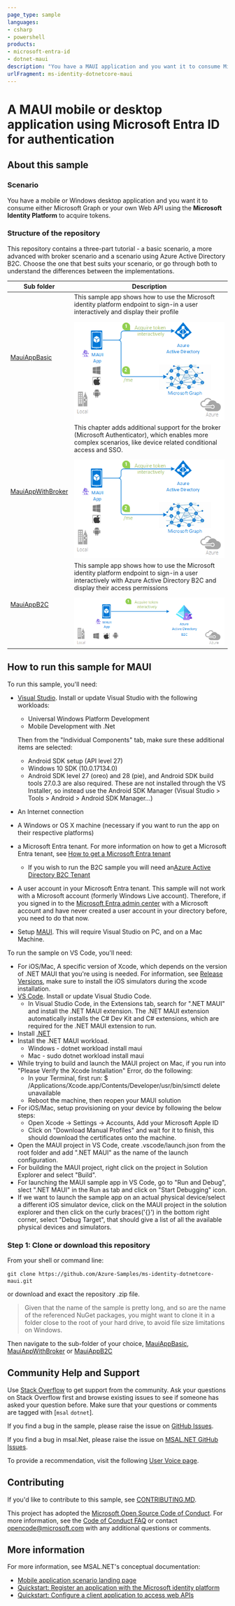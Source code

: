 ```yaml
---
page_type: sample
languages:
- csharp
- powershell
products:
- microsoft-entra-id
- dotnet-maui
description: "You have a MAUI application and you want it to consume Microsoft Graph or your own Web Api using Microsoft Identity Platform to acquire tokens."
urlFragment: ms-identity-dotnetcore-maui
---
```


# A MAUI mobile or desktop application using Microsoft Entra ID for authentication

## About this sample

### Scenario

You have a mobile or Windows desktop application and you want it to consume either Microsoft Graph or your own Web API using the **Microsoft Identity Platform** to acquire tokens.

### Structure of the repository

This repository contains a three-part tutorial - a basic scenario, a more advanced with broker scenario and a scenario using Azure Active Directory B2C. Choose the one that best suits your scenario, or go through both to understand the differences between the implementations.

Sub folder                    | Description
----------------------------- | -----------
[MauiAppBasic](https://github.com/Azure-Samples/ms-identity-dotnetcore-maui/tree/main/MauiAppBasic) | This sample app shows how to use the Microsoft identity platform endpoint to sign-in a user interactively and display their profile </p> ![Topology](./MauiAppBasic/ReadmeFiles/topology.png)
[MauiAppWithBroker](https://github.com/Azure-Samples/ms-identity-dotnetcore-maui/tree/main/MauiAppWithBroker)  | This chapter adds additional support for the broker (Microsoft Authenticator), which enables more complex scenarios, like device related conditional access and SSO. </p>  ![Topology](./MauiAppWithBroker/ReadmeFiles/topology.png)
[MauiAppB2C](https://github.com/Azure-Samples/ms-identity-dotnetcore-maui/tree/main/MauiAppB2C)  | This sample app shows how to use the Microsoft identity platform endpoint to sign-in a user interactively with Azure Active Directory B2C and display their access permissions </p>  ![Topology](./MauiAppB2C/ReadmeFiles/topology.png)

## How to run this sample for MAUI

To run this sample, you'll need:

- [Visual Studio](https://aka.ms/vsdownload). Install or update Visual Studio with the following workloads:
  - Universal Windows Platform Development
  - Mobile Development with .Net
  
  Then from the "Individual Components" tab, make sure these additional items are selected:
  - Android SDK setup (API level 27)
  - Windows 10 SDK (10.0.17134.0)
  - Android SDK level 27 (oreo) and 28 (pie), and Android SDK build tools 27.0.3 are also required. These are not installed through the VS Installer, so instead use the Android SDK Manager (Visual Studio > Tools > Android > Android SDK Manager…)
- An Internet connection
- A Windows or OS X machine (necessary if you want to run the app on their respective platforms)
- a Microsoft Entra tenant. For more information on how to get a Microsoft Entra tenant, see [How to get a Microsoft Entra tenant](https://azure.microsoft.com/en-us/documentation/articles/active-directory-howto-tenant/)
  - If you wish to run the B2C sample you will need an[Azure Active Directory B2C Tenant](https://learn.microsoft.com/azure/active-directory-b2c/tutorial-create-tenant)
- A user account in your Microsoft Entra tenant. This sample will not work with a Microsoft account (formerly Windows Live account). Therefore, if you signed in to the [Microsoft Entra admin center](https://entra.microsoft.com) with a Microsoft account and have never created a user account in your directory before, you need to do that now.
- Setup [MAUI](https://learn.microsoft.com/dotnet/maui/get-started/installation?tabs=vswin&view=net-maui-7.0). This will require Visual Studio on PC, and on a Mac Machine.

To run the sample on VS Code, you'll need:

- For iOS/Mac, A specific version of Xcode, which depends on the version of .NET MAUI that you're using is needed. For information, see [Release Versions](https://github.com/dotnet/maui/wiki/Release-Versions), make sure to install the iOS simulators during the xcode installation.
- [VS Code](https://code.visualstudio.com/download). Install or update Visual Studio Code.
  - In Visual Studio Code, in the Extensions tab, search for ".NET MAUI" and install the .NET MAUI extension. The .NET MAUI extension automatically installs the C# Dev Kit and C# extensions, which are required for the .NET MAUI extension to run.
- Install [.NET](https://learn.microsoft.com/en-us/dotnet/core/install/windows)
- Install the .NET MAUI workload.
  - Windows - dotnet workload install maui
  - Mac - sudo dotnet workload install maui
- While trying to build and launch the MAUI project on Mac, if you run into "Please Verify the Xcode Installation" Error, do the following:
  - In your Terminal, first run:
    $ /Applications/Xcode.app/Contents/Developer/usr/bin/simctl delete unavailable
  - Reboot the machine, then reopen your MAUI solution
- For iOS/Mac, setup provisioning on your device by following the below steps:
  - Open Xcode -> Settings -> Accounts, Add your Microsoft Apple ID
  - Click on "Download Manual Profiles" and wait for it to finish, this should download the certificates onto the machine.
- Open the MAUI project in VS Code, create .vscode/launch.json from the root folder and add ".NET MAUI" as the name of the launch configuration.
- For building the MAUI project, right click on the project in Solution Explorer and select "Build".
- For launching the MAUI sample app in VS Code, go to "Run and Debug", slect ".NET MAUI" in the Run as tab and click on "Start Debugging" icon.
- If we want to launch the sample app on an actual physical device/select a different iOS simulator device, click on the MAUI project in the solution explorer and then click on the curly braces('{}') in the bottom right corner, select "Debug Target", that should give a list of all the available physical devices and simulators.

### Step 1:  Clone or download this repository

From your shell or command line:

```Shell
git clone https://github.com/Azure-Samples/ms-identity-dotnetcore-maui.git
```

or download and exact the repository .zip file.

> Given that the name of the sample is pretty long, and so are the name of the referenced NuGet packages, you might want to clone it in a folder close to the root of your hard drive, to avoid file size limitations on Windows.

Then navigate to the sub-folder of your choice, [MauiAppBasic](./MauiAppBasic), [MauiAppWithBroker](./MauiAppWithBroker) or [MauiAppB2C](./MauiAppB2C)

## Community Help and Support

Use [Stack Overflow](http://stackoverflow.com/questions/tagged/msal) to get support from the community.
Ask your questions on Stack Overflow first and browse existing issues to see if someone has asked your question before.
Make sure that your questions or comments are tagged with [`msal` `dotnet`].

If you find a bug in the sample, please raise the issue on [GitHub Issues](../../issues).

If you find a bug in msal.Net, please raise the issue on [MSAL.NET GitHub Issues](https://github.com/AzureAD/microsoft-authentication-library-for-dotnet/issues).

To provide a recommendation, visit the following [User Voice page](https://feedback.azure.com/forums/169401-azure-active-directory).

## Contributing

If you'd like to contribute to this sample, see [CONTRIBUTING.MD](/CONTRIBUTING.md).

This project has adopted the [Microsoft Open Source Code of Conduct](https://opensource.microsoft.com/codeofconduct/). For more information, see the [Code of Conduct FAQ](https://opensource.microsoft.com/codeofconduct/faq/) or contact [opencode@microsoft.com](mailto:opencode@microsoft.com) with any additional questions or comments.

## More information

For more information, see MSAL.NET's conceptual documentation:

- [Mobile application scenario landing page](https://docs.microsoft.com/azure/active-directory/develop/scenario-mobile-overview)
- [Quickstart: Register an application with the Microsoft identity platform](https://docs.microsoft.com/azure/active-directory/develop/quickstart-register-app)
- [Quickstart: Configure a client application to access web APIs](https://docs.microsoft.com/azure/active-directory/develop/quickstart-configure-app-access-web-apis)

